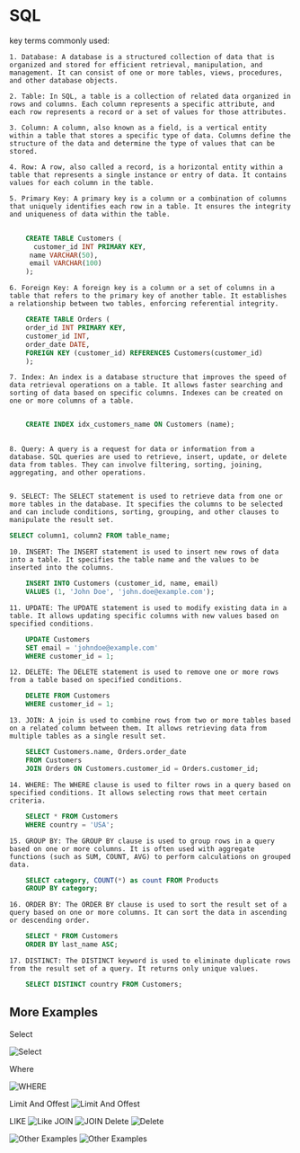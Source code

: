 # SQL

key terms commonly used:

    1. Database: A database is a structured collection of data that is organized and stored for efficient retrieval, manipulation, and management. It can consist of one or more tables, views, procedures, and other database objects.

    2. Table: In SQL, a table is a collection of related data organized in rows and columns. Each column represents a specific attribute, and each row represents a record or a set of values for those attributes.

    3. Column: A column, also known as a field, is a vertical entity within a table that stores a specific type of data. Columns define the structure of the data and determine the type of values that can be stored.

    4. Row: A row, also called a record, is a horizontal entity within a table that represents a single instance or entry of data. It contains values for each column in the table.

    5. Primary Key: A primary key is a column or a combination of columns that uniquely identifies each row in a table. It ensures the integrity and uniqueness of data within the table.

```sql
    
    CREATE TABLE Customers (
      customer_id INT PRIMARY KEY,
     name VARCHAR(50),
     email VARCHAR(100)
    );

```

    6. Foreign Key: A foreign key is a column or a set of columns in a table that refers to the primary key of another table. It establishes a relationship between two tables, enforcing referential integrity.

```sql
    CREATE TABLE Orders (
    order_id INT PRIMARY KEY,
    customer_id INT,
    order_date DATE,
    FOREIGN KEY (customer_id) REFERENCES Customers(customer_id)
    );
```

    7. Index: An index is a database structure that improves the speed of data retrieval operations on a table. It allows faster searching and sorting of data based on specific columns. Indexes can be created on one or more columns of a table.

```sql

    CREATE INDEX idx_customers_name ON Customers (name);
    
```

    8. Query: A query is a request for data or information from a database. SQL queries are used to retrieve, insert, update, or delete data from tables. They can involve filtering, sorting, joining, aggregating, and other operations.


    9. SELECT: The SELECT statement is used to retrieve data from one or more tables in the database. It specifies the columns to be selected and can include conditions, sorting, grouping, and other clauses to manipulate the result set.

```sql
SELECT column1, column2 FROM table_name;

```

    10. INSERT: The INSERT statement is used to insert new rows of data into a table. It specifies the table name and the values to be inserted into the columns.

```sql
    INSERT INTO Customers (customer_id, name, email)
    VALUES (1, 'John Doe', 'john.doe@example.com');
```

    11. UPDATE: The UPDATE statement is used to modify existing data in a table. It allows updating specific columns with new values based on specified conditions.

```sql
    UPDATE Customers
    SET email = 'johndoe@example.com'
    WHERE customer_id = 1;
```

    12. DELETE: The DELETE statement is used to remove one or more rows from a table based on specified conditions.

```sql
    DELETE FROM Customers
    WHERE customer_id = 1;
```

    13. JOIN: A join is used to combine rows from two or more tables based on a related column between them. It allows retrieving data from multiple tables as a single result set.

```sql
    SELECT Customers.name, Orders.order_date
    FROM Customers
    JOIN Orders ON Customers.customer_id = Orders.customer_id;
```

    14. WHERE: The WHERE clause is used to filter rows in a query based on specified conditions. It allows selecting rows that meet certain criteria.

```sql
    SELECT * FROM Customers
    WHERE country = 'USA';
```

    15. GROUP BY: The GROUP BY clause is used to group rows in a query based on one or more columns. It is often used with aggregate functions (such as SUM, COUNT, AVG) to perform calculations on grouped data.

```sql
    SELECT category, COUNT(*) as count FROM Products
    GROUP BY category;
```

    16. ORDER BY: The ORDER BY clause is used to sort the result set of a query based on one or more columns. It can sort the data in ascending or descending order.

```sql
    SELECT * FROM Customers
    ORDER BY last_name ASC;
```

    17. DISTINCT: The DISTINCT keyword is used to eliminate duplicate rows from the result set of a query. It returns only unique values.

```sql
    SELECT DISTINCT country FROM Customers;
```

## More Examples

Select

![Select](Assets/SelectEx.png)

Where

![WHERE](Assets/WhereEx.png)

Limit And Offest
![Limit And Offest](Assets/LimitAndOffest.png)

LIKE
![Like](Assets/LIKEex.png)
JOIN
![JOIN](Assets/JOIN.png)
Delete
![Delete](Assets/DeleteEx.png)

![Other Examples](Assets/Ex1.png)
![Other Examples](Assets/Ex2.png)
